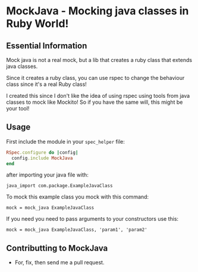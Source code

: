# MockJava - Mocking java classes in Ruby World!

## Essential Information

Mock java is not a real mock, but a lib that creates a ruby class that extends
java classes.

Since it creates a ruby class, you can use rspec to change the behaviour class
since it's a real Ruby class!

I created this since I don't like the idea of using rspec using tools from
java classes to mock like Mockito! So if you have the same will, this might be
your tool!

## Usage

First include the module in your `spec_helper` file:

```ruby
RSpec.configure do |config|
  config.include MockJava
end
```

after importing your java file with:

`java_import com.package.ExampleJavaClass`

To mock this example class you mock with this command:

`mock = mock_java ExampleJavaClass`

If you need you need to pass arguments to your constructors use this:

`mock = mock_java ExampleJavaClass, 'param1', 'param2'`

## Contributting to MockJava

* For, fix, then send me a pull request.
